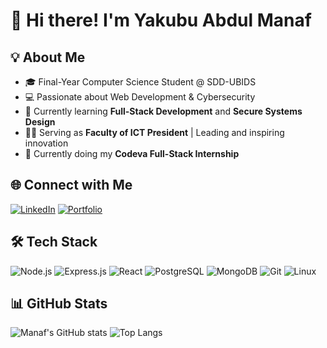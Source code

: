 # 👋 Hi there! I'm Yakubu Abdul Manaf  

## 💡 About Me
- 🎓 Final-Year Computer Science Student @ SDD-UBIDS  
- 💻 Passionate about Web Development & Cybersecurity  
- 🌱 Currently learning **Full-Stack Development** and **Secure Systems Design**  
- 👨‍💼 Serving as **Faculty of ICT President** | Leading and inspiring innovation  
- 🚀 Currently doing my **Codeva Full-Stack Internship**  

## 🌐 Connect with Me
[![LinkedIn](https://img.shields.io/badge/LinkedIn-0077B5?style=for-the-badge&logo=linkedin&logoColor=white)](https://www.linkedin.com/in/yakubu-manaf-0648a226a)
[![Portfolio](https://img.shields.io/badge/Portfolio-000?style=for-the-badge&logo=About.me&logoColor=white)]([https://manaf-yakubu.github.io/My_Portfolio_Website](https://manaf-yakubu.github.io/My_Portfolio_Website/#contact))

## 🛠 Tech Stack
![Node.js](https://img.shields.io/badge/Node.js-43853D?style=for-the-badge&logo=node.js&logoColor=white)
![Express.js](https://img.shields.io/badge/Express.js-404D59?style=for-the-badge)
![React](https://img.shields.io/badge/React-20232A?style=for-the-badge&logo=react&logoColor=61DAFB)
![PostgreSQL](https://img.shields.io/badge/PostgreSQL-316192?style=for-the-badge&logo=postgresql&logoColor=white)
![MongoDB](https://img.shields.io/badge/MongoDB-4EA94B?style=for-the-badge&logo=mongodb&logoColor=white)
![Git](https://img.shields.io/badge/Git-F05032?style=for-the-badge&logo=git&logoColor=white)
![Linux](https://img.shields.io/badge/Linux-FCC624?style=for-the-badge&logo=linux&logoColor=black)

## 📊 GitHub Stats
![Manaf's GitHub stats](https://github-readme-stats.vercel.app/api?username=Manaf-Yakubu&show_icons=true&theme=dark)
![Top Langs](https://github-readme-stats.vercel.app/api/top-langs/?username=Manaf-Yakubu&layout=compact&theme=dark)
